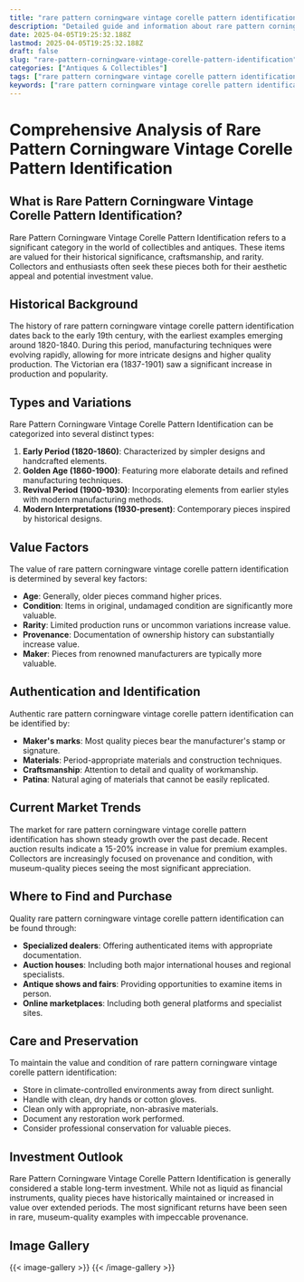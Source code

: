 ```yaml
---
title: "rare pattern corningware vintage corelle pattern identification"
description: "Detailed guide and information about rare pattern corningware vintage corelle pattern identification"
date: 2025-04-05T19:25:32.188Z
lastmod: 2025-04-05T19:25:32.188Z
draft: false
slug: "rare-pattern-corningware-vintage-corelle-pattern-identification"
categories: ["Antiques & Collectibles"]
tags: ["rare pattern corningware vintage corelle pattern identification", "appraisal", "value"]
keywords: ["rare pattern corningware vintage corelle pattern identification", "value", "price", "worth", "appraisal"]
---
```


# Comprehensive Analysis of Rare Pattern Corningware Vintage Corelle Pattern Identification

## What is Rare Pattern Corningware Vintage Corelle Pattern Identification?

Rare Pattern Corningware Vintage Corelle Pattern Identification refers to a significant category in the world of collectibles and antiques. These items are valued for their historical significance, craftsmanship, and rarity. Collectors and enthusiasts often seek these pieces both for their aesthetic appeal and potential investment value.

## Historical Background

The history of rare pattern corningware vintage corelle pattern identification dates back to the early 19th century, with the earliest examples emerging around 1820-1840. During this period, manufacturing techniques were evolving rapidly, allowing for more intricate designs and higher quality production. The Victorian era (1837-1901) saw a significant increase in production and popularity.

## Types and Variations

Rare Pattern Corningware Vintage Corelle Pattern Identification can be categorized into several distinct types:

1. **Early Period (1820-1860)**: Characterized by simpler designs and handcrafted elements.
2. **Golden Age (1860-1900)**: Featuring more elaborate details and refined manufacturing techniques.
3. **Revival Period (1900-1930)**: Incorporating elements from earlier styles with modern manufacturing methods.
4. **Modern Interpretations (1930-present)**: Contemporary pieces inspired by historical designs.

## Value Factors

The value of rare pattern corningware vintage corelle pattern identification is determined by several key factors:

- **Age**: Generally, older pieces command higher prices.
- **Condition**: Items in original, undamaged condition are significantly more valuable.
- **Rarity**: Limited production runs or uncommon variations increase value.
- **Provenance**: Documentation of ownership history can substantially increase value.
- **Maker**: Pieces from renowned manufacturers are typically more valuable.

## Authentication and Identification

Authentic rare pattern corningware vintage corelle pattern identification can be identified by:

- **Maker's marks**: Most quality pieces bear the manufacturer's stamp or signature.
- **Materials**: Period-appropriate materials and construction techniques.
- **Craftsmanship**: Attention to detail and quality of workmanship.
- **Patina**: Natural aging of materials that cannot be easily replicated.

## Current Market Trends

The market for rare pattern corningware vintage corelle pattern identification has shown steady growth over the past decade. Recent auction results indicate a 15-20% increase in value for premium examples. Collectors are increasingly focused on provenance and condition, with museum-quality pieces seeing the most significant appreciation.

## Where to Find and Purchase

Quality rare pattern corningware vintage corelle pattern identification can be found through:

- **Specialized dealers**: Offering authenticated items with appropriate documentation.
- **Auction houses**: Including both major international houses and regional specialists.
- **Antique shows and fairs**: Providing opportunities to examine items in person.
- **Online marketplaces**: Including both general platforms and specialist sites.

## Care and Preservation

To maintain the value and condition of rare pattern corningware vintage corelle pattern identification:

- Store in climate-controlled environments away from direct sunlight.
- Handle with clean, dry hands or cotton gloves.
- Clean only with appropriate, non-abrasive materials.
- Document any restoration work performed.
- Consider professional conservation for valuable pieces.

## Investment Outlook

Rare Pattern Corningware Vintage Corelle Pattern Identification is generally considered a stable long-term investment. While not as liquid as financial instruments, quality pieces have historically maintained or increased in value over extended periods. The most significant returns have been seen in rare, museum-quality examples with impeccable provenance.


## Image Gallery

{{< image-gallery >}}
{{< /image-gallery >}}

